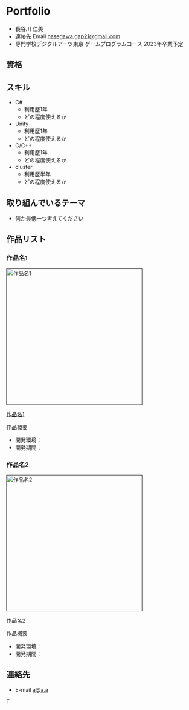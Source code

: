 # Portfolio

- 長谷川 仁美
- 連絡先 Email [hasegawa.gap21@gmail.com](mailto:a@a.a)
- 専門学校デジタルアーツ東京 ゲームプログラムコース 2023年卒業予定

## 資格


## スキル
- C#
  - 利用歴1年
  - どの程度使えるか
- Unity
  - 利用歴1年
  - どの程度使えるか
- C/C++
  - 利用歴1年
  - どの程度使えるか
- cluster
  - 利用歴半年
  - どの程度使えるか

## 取り組んでいるテーマ
- 何か最低一つ考えてください

## 作品リスト

### 作品名1
[<img src="images/game1.png" alt="作品名1" style="height: 360px">]()

[作品名1]()

作品概要

- 開発環境：
- 開発期間：

### 作品名2
[<img src="images/game2.png" alt="作品名2" style="height: 360px">]()

[作品名2]()

作品概要

- 開発環境：
- 開発期間：



## 連絡先
- E-mail [a@a.a](mailto:a@a.a)

T
